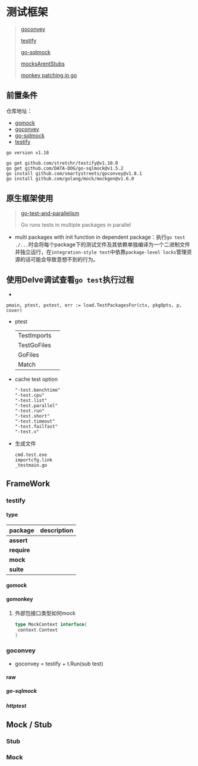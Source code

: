 # 测试框架

> [goconvey](https://github.com/smartystreets/goconvey)
>
> [testify](https://github.com/stretchr/testify)
>
> [go-sqlmock](https://github.com/DATA-DOG/go-sqlmock)
>
> [mocksArentStubs](https://martinfowler.com/articles/mocksArentStubs.html)
>
> [monkey patching in go](https://bou.ke/blog/monkey-patching-in-go/)

## 前置条件

仓库地址：

- [gomock](https://github.com/uber-go/mock)
- [goconvey](https://github.com/smartystreets/goconvey)
- [go-sqlmock](https://github.com/DATA-DOG/go-sqlmock)
- [testify](https://github.com/stretchr/testify)

```
go version v1.18

go get github.com/stretchr/testify@v1.10.0
go get github.com/DATA-DOG/go-sqlmock@v1.5.2
go install github.com/smartystreets/goconvey@v1.8.1
go install github.com/golang/mock/mockgen@v1.6.0
```



## 原生框架使用

> [go-test-and-parallelism](https://bryce.is/writing/code/go-test-and-parallelism)
>
> Go runs tests in multiple packages in parallel

- multi packages with init function in dependent package：执行`go test ./...`时会将每个package下的测试文件及其依赖单独编译为一个二进制文件并独立运行，在`integration-style test`中依靠`package-level locks`管理资源的话可能会导致意想不到的行为。

## 使用Delve调试查看`go test`执行过程

- 

  ```
  pmain, ptest, pxtest, err := load.TestPackagesFor(ctx, pkgOpts, p, cover)
  ```

- ptest

  |             |      |
  | ----------- | ---- |
  | TestImports |      |
  | TestGoFiles |      |
  | GoFiles     |      |
  | Match       |      |

- cache test option

  ```
  "-test.benchtime"
  "-test.cpu"
  "-test.list"
  "-test.parallel"
  "-test.run"
  "-test.short"
  "-test.timeout"
  "-test.failfast"
  "-test.v"
  ```

- 生成文件

  ```
  cmd.test.exe
  importcfg.link
  _testmain.go
  ```

  

## FrameWork

### testify

#### type

| package     | description |
| ----------- | ----------- |
| **assert**  |             |
| **require** |             |
| **mock**    |             |
| **suite**   |             |



#### gomock





#### gomonkey

1. 外部包接口类型如何mock

   ```go
   type MockContext interface{
   	context.Context
   }
   ```

   

### goconvey

- goconvey = testify + t.Run(sub test)

#### raw

##### go-sqlmock

##### httptest



## Mock / Stub

### Stub



### Mock



